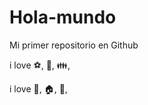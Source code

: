 # Hola-mundo

Mi primer repositorio en Github

i love :soccer:, :car:, :family:,

i love :dog:, :house:, :iphone:,
